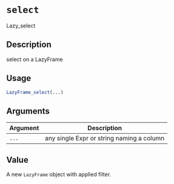 # `select`

Lazy\_select

## Description

select on a LazyFrame

## Usage

```r
LazyFrame_select(...)
```

## Arguments

| Argument | Description                               | 
| -------- | ----------------------------------------- |
| `...`         | any single Expr or string naming a column | 

## Value

A new `LazyFrame` object with applied filter.


